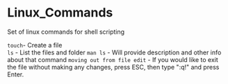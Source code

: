 # Linux_Commands
Set of linux commands for shell scripting

`` touch ``- Create a file <br>
`` ls `` - List the files and folder
`` man ls `` - Will provide description and other info about that command
`` moving out from file edit `` - If you would like to exit the file without making any changes, press ESC, then type ":q!" and press Enter.
